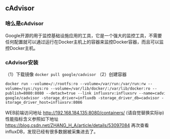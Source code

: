 ## cAdvisor
### 啥么是cAdvisor
Google开源的用于监控基础设施应用的工具，它是一个强大的监控工具，不需要任何配置就可以通过运行在Docker主机上的容器来监控Docker容器，而且可以监控Docker主机。
###  cAdvisor安装
（1）下载镜像
`docker pull google/cadvisor`
（2）创建容器

```dockerfile
docker run ‐‐volume=/:/rootfs:ro ‐‐volume=/var/run:/var/run:rw ‐‐
volume=/sys:/sys:ro ‐‐volume=/var/lib/docker/:/var/lib/docker:ro ‐‐
publish=8080:8080 ‐‐detach=true ‐‐link influxsrv:influxsrv ‐‐name=cadvisor
google/cadvisor ‐storage_driver=influxdb ‐storage_driver_db=cadvisor ‐
storage_driver_host=influxsrv:8086
```
WEB前端访问地址
http://192.168.184.135:8080/containers/  (请自觉替换实际ip)
性能指标含义参照如下地址
https://blog.csdn.net/ZHANG_H_A/article/details/53097084
再次查看influxDB，发现已经有很多数据被采集进去了。